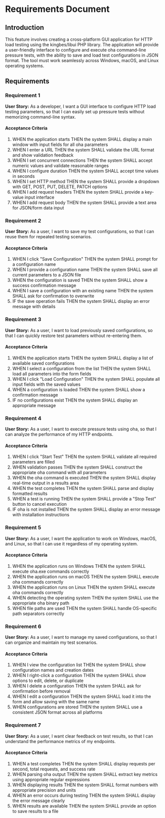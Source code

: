 # Requirements Document

## Introduction

This feature involves creating a cross-platform GUI application for HTTP load testing using the kingbes/libui PHP library. The application will provide a user-friendly interface to configure and execute oha command-line pressure tests, with the ability to save and load test configurations in JSON format. The tool must work seamlessly across Windows, macOS, and Linux operating systems.

## Requirements

### Requirement 1

**User Story:** As a developer, I want a GUI interface to configure HTTP load testing parameters, so that I can easily set up pressure tests without memorizing command-line syntax.

#### Acceptance Criteria

1. WHEN the application starts THEN the system SHALL display a main window with input fields for all oha parameters
2. WHEN I enter a URL THEN the system SHALL validate the URL format and show validation feedback
3. WHEN I set concurrent connections THEN the system SHALL accept numeric values and validate reasonable ranges
4. WHEN I configure duration THEN the system SHALL accept time values in seconds
5. WHEN I set HTTP method THEN the system SHALL provide a dropdown with GET, POST, PUT, DELETE, PATCH options
6. WHEN I add request headers THEN the system SHALL provide a key-value input interface
7. WHEN I add request body THEN the system SHALL provide a text area for JSON/form data input

### Requirement 2

**User Story:** As a user, I want to save my test configurations, so that I can reuse them for repeated testing scenarios.

#### Acceptance Criteria

1. WHEN I click "Save Configuration" THEN the system SHALL prompt for a configuration name
2. WHEN I provide a configuration name THEN the system SHALL save all current parameters to a JSON file
3. WHEN the configuration is saved THEN the system SHALL show a success confirmation message
4. WHEN I save a configuration with an existing name THEN the system SHALL ask for confirmation to overwrite
5. IF the save operation fails THEN the system SHALL display an error message with details

### Requirement 3

**User Story:** As a user, I want to load previously saved configurations, so that I can quickly restore test parameters without re-entering them.

#### Acceptance Criteria

1. WHEN the application starts THEN the system SHALL display a list of available saved configurations
2. WHEN I select a configuration from the list THEN the system SHALL load all parameters into the form fields
3. WHEN I click "Load Configuration" THEN the system SHALL populate all input fields with the saved values
4. WHEN a configuration is loaded THEN the system SHALL show a confirmation message
5. IF no configurations exist THEN the system SHALL display an appropriate message

### Requirement 4

**User Story:** As a user, I want to execute pressure tests using oha, so that I can analyze the performance of my HTTP endpoints.

#### Acceptance Criteria

1. WHEN I click "Start Test" THEN the system SHALL validate all required parameters are filled
2. WHEN validation passes THEN the system SHALL construct the appropriate oha command with all parameters
3. WHEN the oha command is executed THEN the system SHALL display real-time output in a results area
4. WHEN the test completes THEN the system SHALL parse and display formatted results
5. WHEN a test is running THEN the system SHALL provide a "Stop Test" button to cancel execution
6. IF oha is not installed THEN the system SHALL display an error message with installation instructions

### Requirement 5

**User Story:** As a user, I want the application to work on Windows, macOS, and Linux, so that I can use it regardless of my operating system.

#### Acceptance Criteria

1. WHEN the application runs on Windows THEN the system SHALL execute oha.exe commands correctly
2. WHEN the application runs on macOS THEN the system SHALL execute oha commands correctly
3. WHEN the application runs on Linux THEN the system SHALL execute oha commands correctly
4. WHEN detecting the operating system THEN the system SHALL use the appropriate oha binary path
5. WHEN file paths are used THEN the system SHALL handle OS-specific path separators correctly

### Requirement 6

**User Story:** As a user, I want to manage my saved configurations, so that I can organize and maintain my test scenarios.

#### Acceptance Criteria

1. WHEN I view the configuration list THEN the system SHALL show configuration names and creation dates
2. WHEN I right-click a configuration THEN the system SHALL show options to edit, delete, or duplicate
3. WHEN I delete a configuration THEN the system SHALL ask for confirmation before removal
4. WHEN I edit a configuration THEN the system SHALL load it into the form and allow saving with the same name
5. WHEN configurations are stored THEN the system SHALL use a consistent JSON format across all platforms

### Requirement 7

**User Story:** As a user, I want clear feedback on test results, so that I can understand the performance metrics of my endpoints.

#### Acceptance Criteria

1. WHEN a test completes THEN the system SHALL display requests per second, total requests, and success rate
2. WHEN parsing oha output THEN the system SHALL extract key metrics using appropriate regular expressions
3. WHEN displaying results THEN the system SHALL format numbers with appropriate precision and units
4. WHEN an error occurs during testing THEN the system SHALL display the error message clearly
5. WHEN results are available THEN the system SHALL provide an option to save results to a file